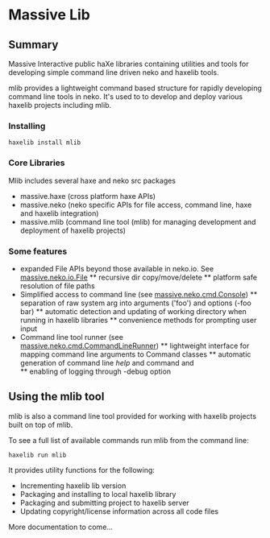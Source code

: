 Massive Lib
====================

Summary
---------------------

Massive Interactive public haXe libraries containing utilities and tools for developing simple command line driven neko and haxelib tools.

mlib provides a lightweight command based structure for rapidly developing command line tools in neko. It's used to to develop and deploy various haxelib projects including mlib.


### Installing

	haxelib install mlib

### Core Libraries

Mlib includes several haxe and neko src packages
* massive.haxe (cross platform haxe APIs)
* massive.neko (neko specific APIs for file access, command line, haxe and haxelib integration)
* massive.mlib (command line tool (mlib) for managing development and deployment of haxelib projects)


### Some features

* expanded File APIs beyond those available in neko.io. See [massive.neko.io.File](https://github.com/massiveinteractive/MassiveLib/blob/master/neko/src/massive/neko/io/File.hx)
** recursive dir copy/move/delete
** platform safe resolution of file paths
* Simplified access to command line (see [massive.neko.cmd.Console](https://github.com/massiveinteractive/MassiveLib/blob/master/neko/src/massive/neko/cmd/Console.hx))
** separation of raw system arg into arguments ('foo') and options (-foo bar)
** automatic detection and updating of working directory when running in haxelib libraries
** convenience methods for prompting user input
* Command line tool runner (see [massive.neko.cmd.CommandLineRunner](https://github.com/massiveinteractive/MassiveLib/blob/master/neko/src/massive/neko/cmd/CommandLineRunner.hx))
** lightweight interface for mapping command line arguments to Command classes
** automatic generation of command line *help* and command and  
** enabling of logging through -debug option



Using the mlib tool
--------------------


mlib is also a command line tool provided for working with haxelib projects built on top of mlib.

To see a full list of available commands run mlib from the command line:

	haxelib run mlib
	
It provides utility functions for the following:
* Incrementing haxelib lib version
* Packaging and installing to local haxelib library
* Packaging and submitting project to haxelib server
* Updating copyright/license information across all code files


More documentation to come...